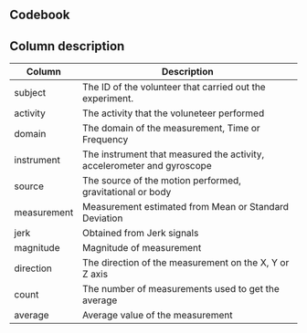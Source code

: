 Codebook
--------

Column description
------------------

Column			| Description
----------------|-------------
subject			| The ID of the volunteer that carried out the experiment.
activity		| The activity that the voluneteer performed
domain			| The domain of the measurement, Time or Frequency
instrument		| The instrument that measured the activity, accelerometer and gyroscope
source			| The source of the motion performed, gravitational or body
measurement		| Measurement estimated from Mean or Standard Deviation
jerk			| Obtained from Jerk signals
magnitude		| Magnitude of measurement
direction		| The direction of the measurement on the X, Y or Z axis
count			| The number of measurements used to get the average
average			| Average value of the measurement


